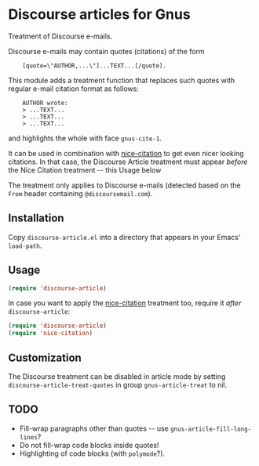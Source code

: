 # Discourse  articles for Gnus

Treatment of Discourse e-mails.

Discourse e-mails may contain quotes (citations) of the form

```plain
    [quote=\"AUTHOR,...\"]...TEXT...[/quote].
```

This module adds a treatment function that replaces such quotes with
regular e-mail citation format as follows:

```plain
    AUTHOR wrote:
    > ...TEXT...
    > ...TEXT...
    > ...TEXT...
```

and highlights the whole with face `gnus-cite-1`.

It can be used in combination with
[nice-citation](https://github.com/damiencollard/nice-citation) to get
even nicer looking citations. In that case, the Discourse Article treatment must appear *before* the Nice Citation treatment -- this Usage below

The treatment only applies to Discourse e-mails (detected based on the `From` header containing `@discoursemail.com`).

## Installation

Copy `discourse-article.el` into a directory that appears in your
Emacs' `load-path`.

## Usage

```lisp
(require 'discourse-article)
```

In case you want to apply the [nice-citation](https://github.com/damiencollard/nice-citation) treatment too, require it *after* `discourse-article`:

```lisp
(require 'discourse-article)
(require 'nice-citation)
```

## Customization

The Discourse treatment can be disabled in article mode by setting
`discourse-article-treat-quotes` in group `gnus-article-treat` to nil.

## TODO

- Fill-wrap paragraphs other than quotes -- use `gnus-article-fill-long-lines`?
- Do not fill-wrap code blocks inside quotes!
- Highlighting of code blocks (with `polymode`?).

